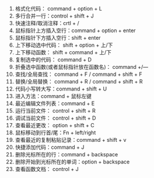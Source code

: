 
1. 格式化代码： command + option + L
2. 多行合并一行：control + shift + J
3. 快速注释/取消注释：crtl + /
4. 鼠标指针上方插入空行：command + option + enter
5. 鼠标指针下方插入空行：shift + enter
6. 上下移动选中代码： shift + option + 上/下
7. 上下移动函数： shift + command + 上/下
8. 复制选中的代码： command + D
9. 折叠选中函数(或者鼠标指针放在函数名)： command +/—
10. 查找/全局查找： command + F / command + shift + F
11. 替换/全局替换： command + R / command + shift + R
12. 代码小写转大写：command + shift + U
13. 进入方法：command + 鼠标左键
14. 最近编辑文件列表：command + E
15. 运行当前文件： control + shift + R
16. 调试当前文件： control + shift + D
17. 查看最近更改： option + shift + C
18. 鼠标移动到行首/尾：Fn + left/right
19. 查看最近的复制粘贴记录：command + shift + v
20. 快捷添加代码：command + J
21. 删除光标所在的行：command + backspace
22. 删除开始到光标所在的单词：option + backspace
23. 查看函数文档： control + J